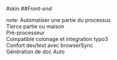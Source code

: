 <!-- .slide: data-breadcrumb="typo3,skin, front-end" -->
#skin
##*Front-end*

note:
  Automatiser une partie du processus<br>
  Tierce partie ou maison<br>
  Pré-processeur<br>
  Compatible colonage et integration typo3<br>
  Confort dev/test avec browserSync<br>
  Génération de doc Auto<br>
